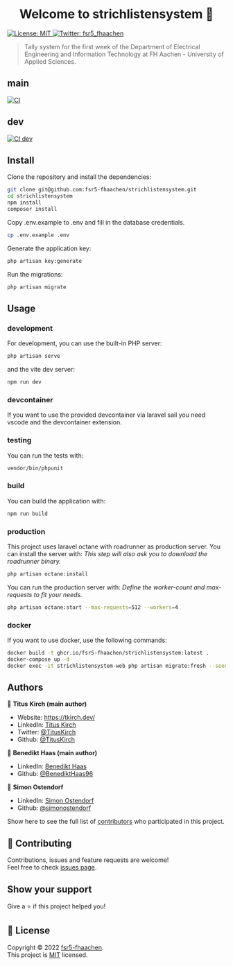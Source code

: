 <h1 align="center">Welcome to strichlistensystem 👋</h1>
<p>
  <a href="https://github.com/fsr5-fhaachen/strichlistensystem/blob/main/LICENSE" target="_blank">
    <img alt="License: MIT" src="https://img.shields.io/github/license/fsr5-fhaachen/strichlistensystem" />
  </a>
  <a href="https://twitter.com/fsr5_fhaachen" target="_blank">
    <img alt="Twitter: fsr5_fhaachen" src="https://img.shields.io/twitter/follow/fsr5_fhaachen.svg?style=social" />
  </a>
</p>

> Tally system for the first week of the Department of Electrical Engineering and Information Technology at FH Aachen - University of Applied Sciences.

## main

<a href="https://github.com/fsr5-fhaachen/strichlistensystem/actions/workflows/ci.yml" target="_blank">
  <img alt="CI" src="https://github.com/fsr5-fhaachen/strichlistensystem/actions/workflows/ci.yml/badge.svg" />
</a>

## dev

<a href="https://github.com/fsr5-fhaachen/strichlistensystem/actions/workflows/ci.yml" target="_blank">
  <img alt="CI dev" src="https://github.com/fsr5-fhaachen/strichlistensystem/actions/workflows/ci.yml/badge.svg?branch=dev" />
</a>

## Install

Clone the repository and install the dependencies:

```sh
git clone git@github.com:fsr5-fhaachen/strichlistensystem.git
cd strichlistensystem
npm install
composer install
```

Copy .env.example to .env and fill in the database credentials.

```sh
cp .env.example .env
```

Generate the application key:

```sh
php artisan key:generate
```

Run the migrations:

```sh
php artisan migrate
```

## Usage

### development

For development, you can use the built-in PHP server:

```sh
php artisan serve
```

and the vite dev server:

```sh
npm run dev
```

### devcontainer

If you want to use the provided devcontainer via laravel sail you need vscode and the devcontainer extension.

### testing

You can run the tests with:

```sh
vendor/bin/phpunit
```

### build

You can build the application with:

```sh
npm run build
```

### production
This project uses laravel octane with roadrunner as production server. You can install the server with:
_This step will also ask you to download the roadrunner binary._

```sh
php artisan octane:install
```

You can run the production server with:
_Define the worker-count and max-requests to fit your needs._

```sh
php artisan octane:start --max-requests=512 --workers=4
```

### docker

If you want to use docker, use the following commands:

```sh
docker build -t ghcr.io/fsr5-fhaachen/strichlistensystem:latest .
docker-compose up -d
docker exec -it strichlistensystem-web php artisan migrate:fresh --seed
```

## Authors

👤 **Titus Kirch (main author)**

- Website: https://tkirch.dev/
- LinkedIn: [Titus Kirch](https://www.linkedin.com/in/tituskirch/)
- Twitter: [@TitusKirch](https://twitter.com/TitusKirch)
- Github: [@TitusKirch](https://github.com/TitusKirch)

👤 **Benedikt Haas (main author)**

- LinkedIn: [Benedikt Haas](https://www.linkedin.com/in/benedikt-haas-ab698924a/)
- Github: [@BenediktHaas96](https://github.com/BenediktHaas96)

👤 **Simon Ostendorf**

- LinkedIn: [Simon Ostendorf](https://www.linkedin.com/in/simonostendorf/)
- Github: [@simonostendorf](https://github.com/simonostendorf)

Show here to see the full list of [contributors](https://github.com/fsr5-fhaachen/strichlistensystem/graphs/contributors) who participated in this project.

## 🤝 Contributing

Contributions, issues and feature requests are welcome!<br />Feel free to check [issues page](https://github.com/fsr5-fhaachen/strichlistensystem/issues).

## Show your support

Give a ⭐️ if this project helped you!

## 📝 License

Copyright © 2022 [fsr5-fhaachen](https://github.com/fsr5-fhaachen).<br />
This project is [MIT](https://github.com/fsr5-fhaachen/strichlistensystem/blob/main/LICENSE) licensed.
